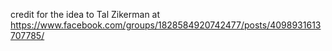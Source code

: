 credit for the idea to Tal Zikerman at https://www.facebook.com/groups/1828584920742477/posts/4098931613707785/